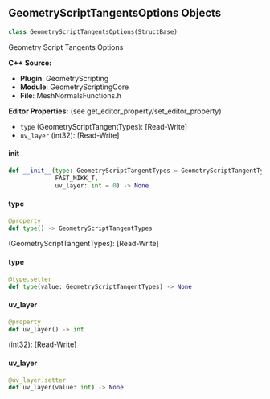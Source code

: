 ## GeometryScriptTangentsOptions Objects

```python
class GeometryScriptTangentsOptions(StructBase)
```

Geometry Script Tangents Options

**C++ Source:**

- **Plugin**: GeometryScripting
- **Module**: GeometryScriptingCore
- **File**: MeshNormalsFunctions.h

**Editor Properties:** (see get_editor_property/set_editor_property)

- ``type`` (GeometryScriptTangentTypes):  [Read-Write]
- ``uv_layer`` (int32):  [Read-Write]

<a id="unreal.GeometryScriptTangentsOptions.__init__"></a>

#### __init__

```python
def __init__(type: GeometryScriptTangentTypes = GeometryScriptTangentTypes.
             FAST_MIKK_T,
             uv_layer: int = 0) -> None
```

<a id="unreal.GeometryScriptTangentsOptions.type"></a>

#### type

```python
@property
def type() -> GeometryScriptTangentTypes
```

(GeometryScriptTangentTypes):  [Read-Write]

<a id="unreal.GeometryScriptTangentsOptions.type"></a>

#### type

```python
@type.setter
def type(value: GeometryScriptTangentTypes) -> None
```

<a id="unreal.GeometryScriptTangentsOptions.uv_layer"></a>

#### uv_layer

```python
@property
def uv_layer() -> int
```

(int32):  [Read-Write]

<a id="unreal.GeometryScriptTangentsOptions.uv_layer"></a>

#### uv_layer

```python
@uv_layer.setter
def uv_layer(value: int) -> None
```

<a id="unreal.GeometryScriptPrimitiveOptions"></a>